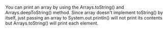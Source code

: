 You can print an array by using the Arrays.toString() and
Arrays.deepToString() method. Since array doesn't implement toString()
by itself, just passing an array to System.out.println() will not print
its contents but Arrays.toString() will print each element.